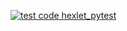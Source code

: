 
[![test code hexlet_pytest](https://github.com/OlegKarush/hexlet_pytest/actions/workflows/test_h_p.yml/badge.svg?branch=main)](https://github.com/OlegKarush/hexlet_pytest/actions/workflows/test_h_p.yml)
